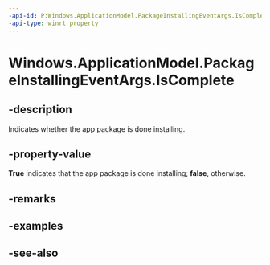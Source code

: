 ```yaml
---
-api-id: P:Windows.ApplicationModel.PackageInstallingEventArgs.IsComplete
-api-type: winrt property
---
```


<!-- Property syntax
public bool IsComplete { get; }
-->

# Windows.ApplicationModel.PackageInstallingEventArgs.IsComplete

## -description
Indicates whether the app package is done installing.

## -property-value
**True** indicates that the app package is done installing; **false**, otherwise.

## -remarks

## -examples

## -see-also
